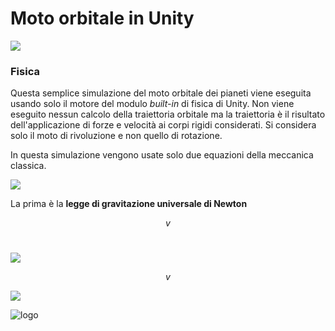 # Moto orbitale in Unity

![](https://dl.dropboxusercontent.com/s/ziekoxun8flpd8o/diagram3.png?dl=1)

### Fisica
Questa semplice simulazione del moto orbitale dei pianeti viene eseguita usando solo il motore del modulo _built-in_ di fisica di Unity. Non viene eseguito nessun calcolo della traiettoria orbitale ma la traiettoria è il risultato dell'applicazione di forze e velocità ai corpi rigidi considerati. Si considera solo il moto di rivoluzione e non quello di rotazione.

In questa simulazione vengono usate solo due equazioni della meccanica classica.

![](https://dl.dropboxusercontent.com/s/ziekoxun8flpd8o/diagram3.png?dl=1)

La prima è la **legge di gravitazione universale di Newton**

$$v$$<br />

![](https://dl.dropboxusercontent.com/s/ziekoxun8flpd8o/diagram3.png?dl=1) 
  
$$v$$

![](https://dl.dropboxusercontent.com/s/ziekoxun8flpd8o/diagram3.png?dl=1)


![logo](https://www.raspberrypi.org/app/uploads/2018/03/RPi-Logo-Reg-SCREEN-199x250.png "Raspberry pi")

